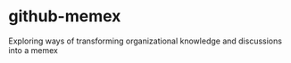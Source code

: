 # github-memex
Exploring ways of transforming organizational knowledge and discussions into a memex

